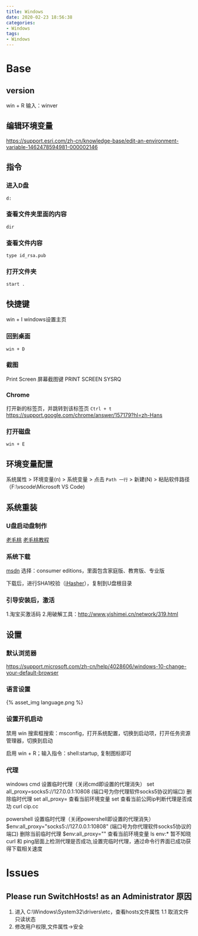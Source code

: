 ```yaml
---
title: Windows
date: 2020-02-23 18:56:38
categories:
- Windows
tags:
- Windows
---
```


# Base
## version
win + R 
输入：winver

## 编辑环境变量
https://support.esri.com/zh-cn/knowledge-base/edit-an-environment-variable-1462478594981-000002146

## 指令
### 进入D盘
```
d:
```

### 查看文件夹里面的内容
``` 
dir
```

### 查看文件内容
```
type id_rsa.pub
```

### 打开文件夹
```
start .
```

## 快捷键
<span class="custom_red">win + I</span> windows设置主页

### 回到桌面
`win + D`

### 截图
Print Screen 屏幕截图键
PRINT SCREEN SYSRQ

### Chrome
打开新的标签页，并跳转到该标签页
`Ctrl + t`
https://support.google.com/chrome/answer/157179?hl=zh-Hans

### 打开磁盘
`win + E`

## 环境变量配置
系统属性 > 环境变量(n) > 系统变量 > 点击 `Path 一行` > 新建(N) > 粘贴软件路径 （F:\vscode\Microsoft VS Code)

## 系统重装
### U盘启动盘制作
[老毛桃](https://www.laomaotao.net/)
[老毛桃教程](https://www.laomaotao.net/doc/udiskwinpe.html)

### 系统下载
[msdn](https://msdn.itellyou.cn/)
选择：consumer editions，里面包含家庭版、教育版、专业版

下载后，进行SHA1校验（[iHasher](https://share.weiyun.com/5gtDK6E)），复制到U盘根目录


### 引导安装后，激活
1.淘宝买激活码
2.用破解工具：http://www.yishimei.cn/network/319.html



## 设置
### 默认浏览器
https://support.microsoft.com/zh-cn/help/4028606/windows-10-change-your-default-browser

### 语言设置
{% asset_img language.png %}

### 设置开机启动
禁用
win 搜索框搜索：msconfig，打开系统配置，切换到启动项，打开任务资源管理器，切换到启动

启用
win + R；输入指令：shell:startup, 复制图标即可

### 代理
windows
cmd
设置临时代理（关闭cmd即设置的代理消失）
set all_proxy=socks5://127.0.0.1:10808 (端口号为你代理软件socks5协议的端口)
删除临时代理
set all_proxy=
查看当前环境变量
set
查看当前公网ip判断代理是否成功
curl cip.cc

powershell
设置临时代理（关闭powershell即设置的代理消失）
$env:all_proxy="socks5://127.0.0.1:10808" (端口号为你代理软件socks5协议的端口)
删除当前临时代理
$env:all_proxy=""
查看当前环境变量
ls env:*
暂不知晓curl 和 ping层面上检测代理是否成功,设置完临时代理，通过命令行界面已成功获得下载相关速度


# Issues
## Please run SwitchHosts! as an Administrator 原因
1. 进入 C:\Windows\System32\drivers\etc，查看hosts文件属性
  1.1 取消文件只读状态
2. 修改用户权限,文件属性->安全

